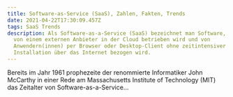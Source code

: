 ```yaml
---
title: Software-as-Service (SaaS), Zahlen, Fakten, Trends
date: 2021-04-22T17:30:09.457Z
tags: SaaS Trends
description: Als Software-as-a-Service (SaaS) bezeichnet man Software, welche
  von einem externen Anbieter in der Cloud betrieben wird und von
  Anwendern(innen) per Browser oder Desktop-Client ohne zeitintensiver
  Installation über das Internet bezogen wird.
---
```

Bereits im Jahr 1961 prophezeite der renommierte Informatiker John McCarthy in einer Rede am Massachusetts Institute of Technology (MIT) das Zeitalter von Software-as-a-Service...